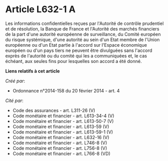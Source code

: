 # Article L632-1 A

Les informations confidentielles reçues par l'Autorité de contrôle prudentiel et de résolution, la Banque de France et
l'Autorité des marchés financiers de la part d'une autorité européenne de surveillance, du Comité européen du risque
systémique, d'une autorité au sein d'un Etat membre de l'Union européenne ou d'un Etat partie à l'accord sur l'Espace
économique européen ou d'un pays tiers ne peuvent être divulguées sans l'accord exprès de l'autorité ou du comité qui les a
communiquées et, le cas échéant, aux seules fins pour lesquelles son accord a été donné.

**Liens relatifs à cet article**

_Créé par_:

  - Ordonnance n°2014-158 du 20 février 2014 - art. 4

_Cité par_:

  - Code des assurances - art. L311-26 (V)
  - Code monétaire et financier - art. L613-34-4 (V)
  - Code monétaire et financier - art. L613-50-7 (V)
  - Code monétaire et financier - art. L613-59 (V)
  - Code monétaire et financier - art. L613-59-1 (V)
  - Code monétaire et financier - art. L632-16 (V)
  - Code monétaire et financier - art. L746-8 (V)
  - Code monétaire et financier - art. L756-8 (V)
  - Code monétaire et financier - art. L766-8 (VD)

